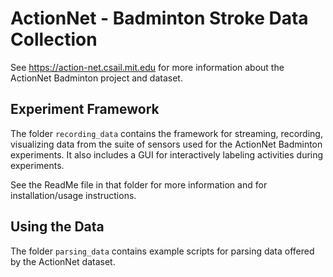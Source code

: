 
# ActionNet - Badminton Stroke Data Collection

See https://action-net.csail.mit.edu for more information about the ActionNet Badminton project and dataset.

## Experiment Framework

The folder `recording_data` contains the framework for streaming, recording, visualizing data from the suite of sensors used for the ActionNet Badminton experiments. It also includes a GUI for interactively labeling activities during experiments.

See the ReadMe file in that folder for more information and for installation/usage instructions.

## Using the Data

The folder `parsing_data` contains example scripts for parsing data offered by the ActionNet dataset.









